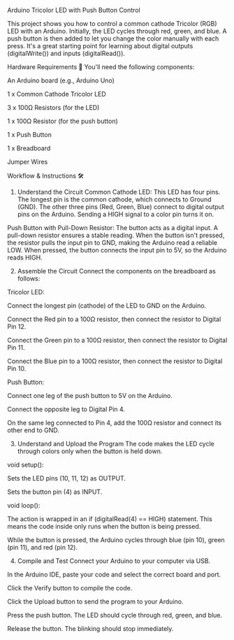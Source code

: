 Arduino Tricolor LED with Push Button Control 

This project shows you how to control a common cathode Tricolor (RGB) LED with an Arduino. Initially, the LED cycles through red, green, and blue. A push button is then added to let you change the color manually with each press. It's a great starting point for learning about digital outputs (digitalWrite()) and inputs (digitalRead()).

Hardware Requirements 🔩
You'll need the following components:

An Arduino board (e.g., Arduino Uno)

1 x Common Cathode Tricolor LED

3 x 100Ω Resistors (for the LED)

1 x 100Ω Resistor (for the push button)

1 x Push Button

1 x Breadboard

Jumper Wires

Workflow & Instructions 🛠️
1. Understand the Circuit
Common Cathode LED: This LED has four pins. The longest pin is the common cathode, which connects to Ground (GND). The other three pins (Red, Green, Blue) connect to digital output pins on the Arduino. Sending a HIGH signal to a color pin turns it on.

Push Button with Pull-Down Resistor: The button acts as a digital input. A pull-down resistor ensures a stable reading. When the button isn't pressed, the resistor pulls the input pin to GND, making the Arduino read a reliable LOW. When pressed, the button connects the input pin to 5V, so the Arduino reads HIGH.

2. Assemble the Circuit
Connect the components on the breadboard as follows:

Tricolor LED:

Connect the longest pin (cathode) of the LED to GND on the Arduino.

Connect the Red pin to a 100Ω resistor, then connect the resistor to Digital Pin 12.

Connect the Green pin to a 100Ω resistor, then connect the resistor to Digital Pin 11.

Connect the Blue pin to a 100Ω resistor, then connect the resistor to Digital Pin 10.

Push Button:

Connect one leg of the push button to 5V on the Arduino.

Connect the opposite leg to Digital Pin 4.

On the same leg connected to Pin 4, add the 100Ω resistor and connect its other end to GND.

3. Understand and Upload the Program
The code makes the LED cycle through colors only when the button is held down.

void setup():

Sets the LED pins (10, 11, 12) as OUTPUT.

Sets the button pin (4) as INPUT.

void loop():

The action is wrapped in an if (digitalRead(4) == HIGH) statement. This means the code inside only runs when the button is being pressed.

While the button is pressed, the Arduino cycles through blue (pin 10), green (pin 11), and red (pin 12).

4. Compile and Test
Connect your Arduino to your computer via USB.

In the Arduino IDE, paste your code and select the correct board and port.

Click the Verify button to compile the code.

Click the Upload button to send the program to your Arduino.

Press the push button. The LED should cycle through red, green, and blue.

Release the button. The blinking should stop immediately.
